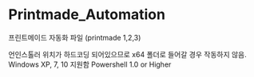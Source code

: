 # Printmade_Automation
프린트메이드 자동화 파일 (printmade 1,2,3)


언인스톨러 위치가 하드코딩 되어있으므로 x64 폴더로 들어갈 경우 작동하지 않음.
Windows XP, 7, 10 지원함
Powershell 1.0 or Higher
